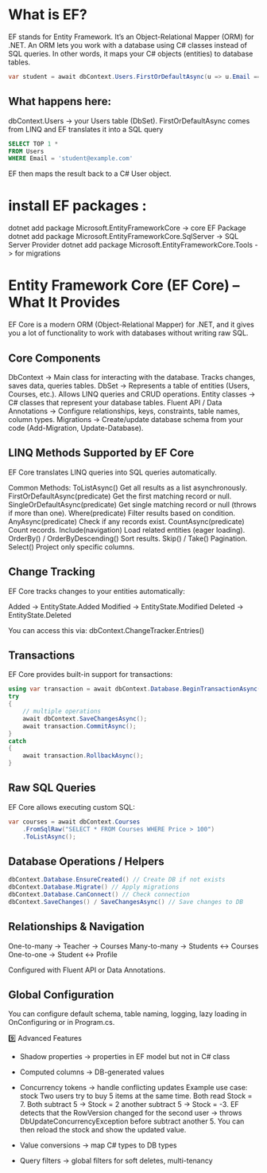 # What is EF?

EF stands for Entity Framework.
It’s an Object-Relational Mapper (ORM) for .NET.
An ORM lets you work with a database using C# classes instead of SQL queries.
In other words, it maps your C# objects (entities) to database tables.

```csharp
var student = await dbContext.Users.FirstOrDefaultAsync(u => u.Email == "test@example.com");
```
## What happens here: ##
dbContext.Users → your Users table (DbSet).
FirstOrDefaultAsync comes from LINQ and EF translates it into a SQL query

```sql
SELECT TOP 1 *
FROM Users
WHERE Email = 'student@example.com'
```
EF then maps the result back to a C# User object.

# install EF packages :
dotnet add package Microsoft.EntityFrameworkCore -> core EF Package
dotnet add package Microsoft.EntityFrameworkCore.SqlServer -> SQL Server Provider
dotnet add package Microsoft.EntityFrameworkCore.Tools  -> for migrations

# Entity Framework Core (EF Core) – What It Provides

EF Core is a modern ORM (Object-Relational Mapper) for .NET, and it gives you a lot of functionality to work with databases without writing raw SQL.

## Core Components
DbContext                     -> Main class for interacting with the database. Tracks changes, saves data, queries tables.
DbSet<T>                      -> Represents a table of entities (Users, Courses, etc.). Allows LINQ queries and CRUD operations.
Entity classes                -> C# classes that represent your database tables.
Fluent API / Data Annotations -> Configure relationships, keys, constraints, table names, column types.
Migrations                    -> Create/update database schema from your code (Add-Migration, Update-Database).

## LINQ Methods Supported by EF Core

EF Core translates LINQ queries into SQL queries automatically.

Common Methods:
ToListAsync()	                Get all results as a list asynchronously.
FirstOrDefaultAsync(predicate)	Get the first matching record or null.
SingleOrDefaultAsync(predicate)	Get single matching record or null (throws if more than one).
Where(predicate)	            Filter results based on condition.
AnyAsync(predicate)          	Check if any records exist.
CountAsync(predicate)	        Count records.
Include(navigation)	            Load related entities (eager loading).
OrderBy() / OrderByDescending()	Sort results.
Skip() / Take()	                Pagination.
Select()	                    Project only specific columns.

## Change Tracking
EF Core tracks changes to your entities automatically:

Added → EntityState.Added
Modified → EntityState.Modified
Deleted → EntityState.Deleted

You can access this via:
dbContext.ChangeTracker.Entries()

## Transactions
EF Core provides built-in support for transactions:

```csharp
using var transaction = await dbContext.Database.BeginTransactionAsync();
try
{
    // multiple operations
    await dbContext.SaveChangesAsync();
    await transaction.CommitAsync();
}
catch
{
    await transaction.RollbackAsync();
}
```
## Raw SQL Queries

EF Core allows executing custom SQL:
```csharp
var courses = await dbContext.Courses
    .FromSqlRaw("SELECT * FROM Courses WHERE Price > 100")
    .ToListAsync();
```
## Database Operations / Helpers
```csharp
dbContext.Database.EnsureCreated() // Create DB if not exists
dbContext.Database.Migrate() // Apply migrations
dbContext.Database.CanConnect() // Check connection
dbContext.SaveChanges() / SaveChangesAsync() // Save changes to DB
```

## Relationships & Navigation
One-to-many → Teacher → Courses
Many-to-many → Students ↔ Courses
One-to-one → Student ↔ Profile

Configured with Fluent API or Data Annotations.

## Global Configuration
You can configure default schema, table naming, logging, lazy loading in OnConfiguring or in Program.cs.

9️⃣ Advanced Features

- Shadow properties → properties in EF model but not in C# class
- Computed columns → DB-generated values
- Concurrency tokens → handle conflicting updates
  Example use case: stock
  Two users try to buy 5 items at the same time.
  Both read Stock = 7.
  Both subtract 5 → Stock = 2 another subtract 5 → Stock = -3.
  EF detects that the RowVersion changed for the second user → throws DbUpdateConcurrencyException before subtract another 5.
  You can then reload the stock and show the updated value.

- Value conversions → map C# types to DB types
- Query filters → global filters for soft deletes, multi-tenancy

